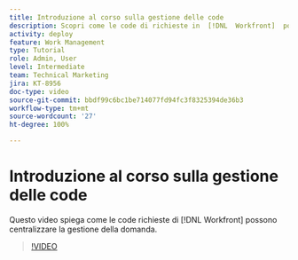 ```yaml
---
title: Introduzione al corso sulla gestione delle code
description: Scopri come le code di richieste in  [!DNL  Workfront]  possono centralizzare la gestione della domanda.
activity: deploy
feature: Work Management
type: Tutorial
role: Admin, User
level: Intermediate
team: Technical Marketing
jira: KT-8956
doc-type: video
source-git-commit: bbdf99c6bc1be714077fd94fc3f8325394de36b3
workflow-type: tm+mt
source-wordcount: '27'
ht-degree: 100%

---
```


# Introduzione al corso sulla gestione delle code

Questo video spiega come le code richieste di [!DNL  Workfront] possono centralizzare la gestione della domanda.

>[!VIDEO](https://video.tv.adobe.com/v/3437598/?quality=12&learn=on&enablevpops=1&captions=ita)
